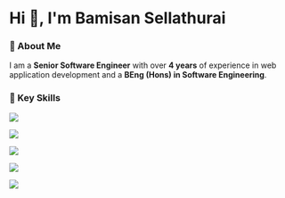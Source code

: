 # Hi 👋, I'm Bamisan Sellathurai  

### 🌟 About Me  
I am a **Senior Software Engineer** with over **4 years** of experience in web application development and a **BEng (Hons) in Software Engineering**.

### 🔑 Key Skills
<p>
  <a href="https://skillicons.dev">
    <img src="https://skillicons.dev/icons?i=html,css,jquery,bootstrap,vuetify" />
  </a>
</p>
<p>
  <a href="https://skillicons.dev">
    <img src="https://skillicons.dev/icons?i=php,laravel" />
  </a>
</p>
<p>
  <a href="https://skillicons.dev">
    <img src="https://skillicons.dev/icons?i=js,vue,typescript" />
  </a>
</p>
<p>
  <a href="https://skillicons.dev">
    <img src="https://skillicons.dev/icons?i=postman,vscode" />
  </a>
</p>
<p>
  <a href="https://skillicons.dev">
    <img src="https://skillicons.dev/icons?i=aws" />
  </a>
</p>
